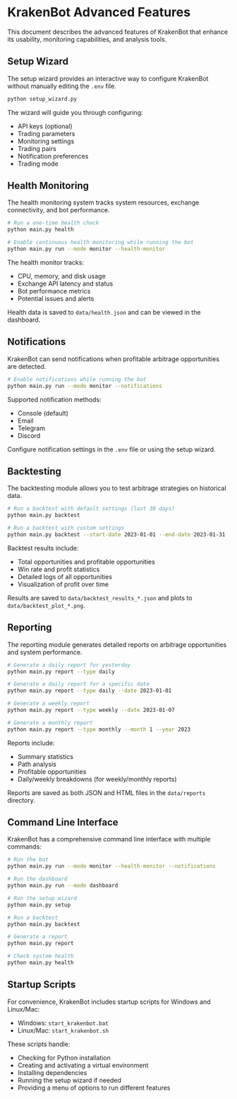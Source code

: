 # KrakenBot Advanced Features

This document describes the advanced features of KrakenBot that enhance its usability, monitoring capabilities, and analysis tools.

## Setup Wizard

The setup wizard provides an interactive way to configure KrakenBot without manually editing the `.env` file.

```bash
python setup_wizard.py
```

The wizard will guide you through configuring:
- API keys (optional)
- Trading parameters
- Monitoring settings
- Trading pairs
- Notification preferences
- Trading mode

## Health Monitoring

The health monitoring system tracks system resources, exchange connectivity, and bot performance.

```bash
# Run a one-time health check
python main.py health

# Enable continuous health monitoring while running the bot
python main.py run --mode monitor --health-monitor
```

The health monitor tracks:
- CPU, memory, and disk usage
- Exchange API latency and status
- Bot performance metrics
- Potential issues and alerts

Health data is saved to `data/health.json` and can be viewed in the dashboard.

## Notifications

KrakenBot can send notifications when profitable arbitrage opportunities are detected.

```bash
# Enable notifications while running the bot
python main.py run --mode monitor --notifications
```

Supported notification methods:
- Console (default)
- Email
- Telegram
- Discord

Configure notification settings in the `.env` file or using the setup wizard.

## Backtesting

The backtesting module allows you to test arbitrage strategies on historical data.

```bash
# Run a backtest with default settings (last 30 days)
python main.py backtest

# Run a backtest with custom settings
python main.py backtest --start-date 2023-01-01 --end-date 2023-01-31 --amount 10000 --threshold 5 --download
```

Backtest results include:
- Total opportunities and profitable opportunities
- Win rate and profit statistics
- Detailed logs of all opportunities
- Visualization of profit over time

Results are saved to `data/backtest_results_*.json` and plots to `data/backtest_plot_*.png`.

## Reporting

The reporting module generates detailed reports on arbitrage opportunities and system performance.

```bash
# Generate a daily report for yesterday
python main.py report --type daily

# Generate a daily report for a specific date
python main.py report --type daily --date 2023-01-01

# Generate a weekly report
python main.py report --type weekly --date 2023-01-07

# Generate a monthly report
python main.py report --type monthly --month 1 --year 2023
```

Reports include:
- Summary statistics
- Path analysis
- Profitable opportunities
- Daily/weekly breakdowns (for weekly/monthly reports)

Reports are saved as both JSON and HTML files in the `data/reports` directory.

## Command Line Interface

KrakenBot has a comprehensive command line interface with multiple commands:

```bash
# Run the bot
python main.py run --mode monitor --health-monitor --notifications

# Run the dashboard
python main.py run --mode dashboard

# Run the setup wizard
python main.py setup

# Run a backtest
python main.py backtest

# Generate a report
python main.py report

# Check system health
python main.py health
```

## Startup Scripts

For convenience, KrakenBot includes startup scripts for Windows and Linux/Mac:

- Windows: `start_krakenbot.bat`
- Linux/Mac: `start_krakenbot.sh`

These scripts handle:
- Checking for Python installation
- Creating and activating a virtual environment
- Installing dependencies
- Running the setup wizard if needed
- Providing a menu of options to run different features